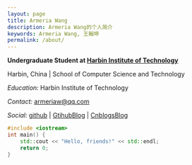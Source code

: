 ```yaml
---
layout: page
title: Armeria Wang
description: Armeria Wang的个人简介
keywords: Armeria Wang, 王翰坤
permalink: /about/
---
```


**Undergraduate Student at [Harbin Institute of Technology](hit.edu.cn)**

Harbin, China \| School of Computer Science and Technology
  
*Education:* Harbin Institute of Technology



*Contact:* armeriaw@qq.com

*Social:*  [github](http://github.com/armeriawang) \| [GtihubBlog](http://armeriawang.github.io) \| [CnblogsBlog](https://www.cnblogs.com/yearwhk/)
    
```c++
#include <iostream>
int main() {
	std::cout << "Hello, friends!" << std::endl;
	return 0;
}
```
